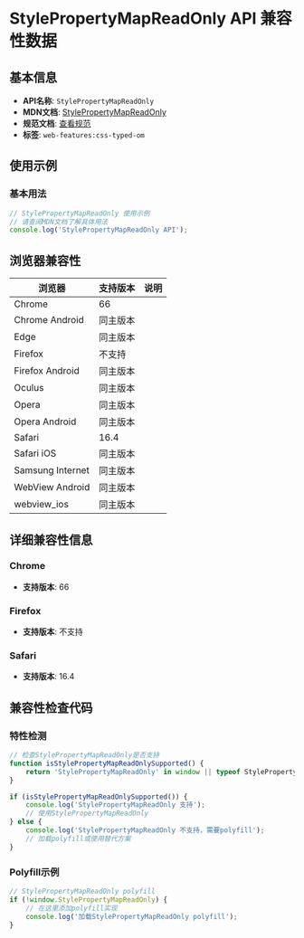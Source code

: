 # StylePropertyMapReadOnly API 兼容性数据

## 基本信息

- **API名称**: `StylePropertyMapReadOnly`
- **MDN文档**: [StylePropertyMapReadOnly](https://developer.mozilla.org/docs/Web/API/StylePropertyMapReadOnly)
- **规范文档**: [查看规范](https://drafts.css-houdini.org/css-typed-om/#the-stylepropertymap)
- **标签**: `web-features:css-typed-om`

## 使用示例

### 基本用法

```javascript
// StylePropertyMapReadOnly 使用示例
// 请查阅MDN文档了解具体用法
console.log('StylePropertyMapReadOnly API');
```

## 浏览器兼容性

| 浏览器 | 支持版本 | 说明 |
|--------|----------|------|
| Chrome | 66 |  |
| Chrome Android | 同主版本 |  |
| Edge | 同主版本 |  |
| Firefox | 不支持 |  |
| Firefox Android | 同主版本 |  |
| Oculus | 同主版本 |  |
| Opera | 同主版本 |  |
| Opera Android | 同主版本 |  |
| Safari | 16.4 |  |
| Safari iOS | 同主版本 |  |
| Samsung Internet | 同主版本 |  |
| WebView Android | 同主版本 |  |
| webview_ios | 同主版本 |  |

## 详细兼容性信息

### Chrome

- **支持版本**: 66

### Firefox

- **支持版本**: 不支持

### Safari

- **支持版本**: 16.4

## 兼容性检查代码

### 特性检测

```javascript
// 检查StylePropertyMapReadOnly是否支持
function isStylePropertyMapReadOnlySupported() {
    return 'StylePropertyMapReadOnly' in window || typeof StylePropertyMapReadOnly !== 'undefined';
}

if (isStylePropertyMapReadOnlySupported()) {
    console.log('StylePropertyMapReadOnly 支持');
    // 使用StylePropertyMapReadOnly
} else {
    console.log('StylePropertyMapReadOnly 不支持，需要polyfill');
    // 加载polyfill或使用替代方案
}
```

### Polyfill示例

```javascript
// StylePropertyMapReadOnly polyfill
if (!window.StylePropertyMapReadOnly) {
    // 在这里添加polyfill实现
    console.log('加载StylePropertyMapReadOnly polyfill');
}
```

